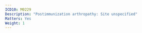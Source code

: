 ```yaml
---
ICD10: M0229
Description: "Postimmunization arthropathy: Site unspecified"
Matters: Yes
Weight: 1
---
```

